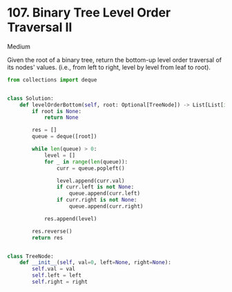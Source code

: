 # 107. Binary Tree Level Order Traversal II

Medium

Given the root of a binary tree, return the bottom-up level order traversal of
its nodes' values. (i.e., from left to right, level by level from leaf to root).

```python
from collections import deque


class Solution:
    def levelOrderBottom(self, root: Optional[TreeNode]) -> List[List[int]]:
        if root is None:
            return None

        res = []
        queue = deque([root])

        while len(queue) > 0:
            level = []
            for _ in range(len(queue)):
                curr = queue.popleft()

                level.append(curr.val)
                if curr.left is not None:
                    queue.append(curr.left)
                if curr.right is not None:
                    queue.append(curr.right)

            res.append(level)

        res.reverse()
        return res


class TreeNode:
    def __init__(self, val=0, left=None, right=None):
        self.val = val
        self.left = left
        self.right = right
```
